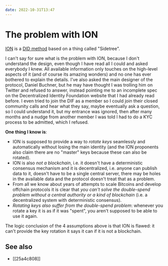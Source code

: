 ```yaml
---
date: 2022-10-31T13:47
---
```


# The problem with ION

[ION](https://techcommunity.microsoft.com/t5/identity-standards-blog/ion-we-have-liftoff/ba-p/1441555) is a [DID method](98aab9a5) based on a thing called "Sidetree".

I can't say for sure what is the problem with ION, because I don't understand the design, even though I have read all I could and asked everybody I knew. All available information only touches on the high-level aspects of it (and of course its amazing wonders) and no one has ever bothered to explain the details. I've also asked the main designer of the protocol, Daniel Buchner, but he may have thought I was trolling him on Twitter and refused to answer, instead pointing me to an incomplete spec on the Decentralized Identity Foundation website that I had already read before. I even tried to join the DIF as a member so I could join their closed community calls and hear what they say, maybe eventually ask a question, so I could understand it, but my entrance was ignored, then after many months and a nudge from another member I was told I had to do a KYC process to be admitted, which I refused.

**One thing I know is**:

  - ION is supposed to provide a way to _rotate keys_ seamlessly and automatically without losing the main identity (and the ION proponents also claim there are no "master" keys because these can also be rotated).
  - ION is also _not a blockchain_, i.e. it doesn't have a deterministic consensus mechanism and it is decentralized, i.e. anyone can publish data to it, doesn't have to be a single central server, there may be holes in the available data and the protocol doesn't treat that as a problem.
  - From all we know about years of attempts to scale Bitcoins and develop offchain protocols it is clear that _you can't solve the double-spend problem without a central authority or a kind of blockchain_ (i.e. a decentralized system with deterministic consensus).
  - _Rotating keys also suffer from the double-spend problem_: whenever you rotate a key it is as if it was "spent", you aren't supposed to be able to use it again.

The logic conclusion of the 4 assumptions above is that ION is flawed: it can't provide the key rotation it says it can if it is not a blockchain.

## See also

- [[25a4c808]]
